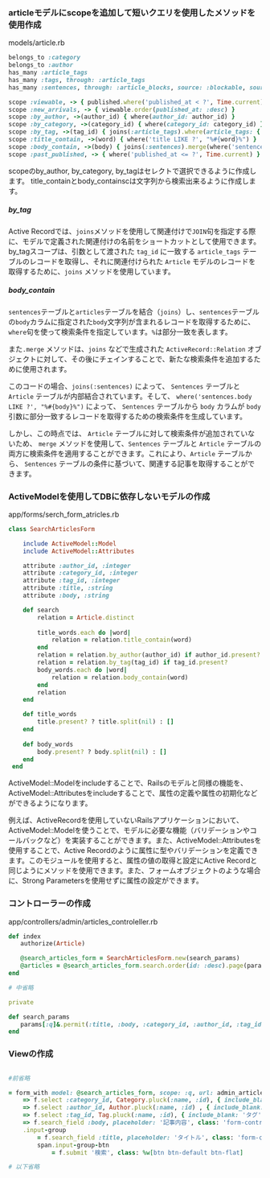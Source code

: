 

### articleモデルにscopeを追加して短いクエリを使用したメソッドを使用作成

models/article.rb
```ruby
belongs_to :category
belongs_to :author
has_many :article_tags
has_many :tags, through: :article_tags
has_many :sentences, through: :article_blocks, source: :blockable, source_type: 'Sentence'

scope :viewable, -> { published.where('published_at < ?', Time.current) }
scope :new_arrivals, -> { viewable.order(published_at: :desc) }
scope :by_author, ->(author_id) { where(author_id: author_id) }
scope :by_category, ->(category_id) { where(category_id: category_id) }
scope :by_tag, ->(tag_id) { joins(:article_tags).where(article_tags: { tag_id: tag_id }) }
scope :title_contain, ->(word) { where('title LIKE ?', "%#{word}%") }
scope :body_contain, ->(body) { joins(:sentences).merge(where('sentences.body LIKE ?', "%#{body}%")) }
scope :past_published, -> { where('published_at <= ?', Time.current) }

```

scopeのby_author, by_category, by_tagはセレクトで選択できるように作成します。
title_containとbody_containscは文字列から検索出来るように作成します。

##### by_tag
Active Recordでは、`joins`メソッドを使用して関連付けで`JOIN`句を指定する際に、モデルで定義された関連付けの名前をショートカットとして使用できます。by_tagスコープは、引数として渡された `tag_id` に一致する `article_tags` テーブルのレコードを取得し、それに関連付けられた `Article` モデルのレコードを取得するために、`joins` メソッドを使用しています。

##### body_contain
`sentences`テーブルと`articles`テーブルを結合（`joins`）し、`sentences`テーブルの`body`カラムに指定された`body`文字列が含まれるレコードを取得するために、`where`句を使って検索条件を指定しています。`%`は部分一致を表します。

また`.merge` メソッドは、`joins` などで生成された `ActiveRecord::Relation` オブジェクトに対して、その後にチェインすることで、新たな検索条件を追加するために使用されます。

このコードの場合、`joins(:sentences)` によって、 `Sentences` テーブルと `Article` テーブルが内部結合されています。そして、 `where('sentences.body LIKE ?', "%#{body}%")` によって、 `Sentences` テーブルから `body` カラムが `body` 引数に部分一致するレコードを取得するための検索条件を生成しています。

しかし、この時点では、 `Article` テーブルに対して検索条件が追加されていないため、 `merge` メソッドを使用して、`Sentences` テーブルと `Article` テーブルの両方に検索条件を適用することができます。これにより、`Article` テーブルから、 `Sentences` テーブルの条件に基づいて、関連する記事を取得することができます。

### ActiveModelを使用してDBに依存しないモデルの作成

app/forms/serch_form_atricles.rb
```ruby
class SearchArticlesForm

	include ActiveModel::Model
	include ActiveModel::Attributes

	attribute :author_id, :integer
	attribute :category_id, :integer
	attribute :tag_id, :integer
	attribute :title, :string
	attribute :body, :string

	def search
		relation = Article.distinct
		
		title_words.each do |word|
			relation = relation.title_contain(word)
		end
		relation = relation.by_author(author_id) if author_id.present?
		relation = relation.by_tag(tag_id) if tag_id.present?
		body_words.each do |word|
			relation = relation.body_contain(word)
		end
		relation
	end

	def title_words
		title.present? ? title.split(nil) : []
	end
  
	def body_words
		body.present? ? body.split(nil) : []
	end
 end
```

ActiveModel::Modelをincludeすることで、Railsのモデルと同様の機能を、
ActiveModel::Attributesをincludeすることで、属性の定義や属性の初期化などができるようになります。

例えば、ActiveRecordを使用していないRailsアプリケーションにおいて、ActiveModel::Modelを使うことで、モデルに必要な機能（バリデーションやコールバックなど）を実装することができます。また、ActiveModel::Attributesを使用することで、Active Recordのように属性に型やバリデーションを定義できます。このモジュールを使用すると、属性の値の取得と設定にActive Recordと同じようにメソッドを使用できます。また、フォームオブジェクトのような場合に、Strong Parametersを使用せずに属性の設定ができます。

### コントローラーの作成

app/controllers/admin/articles_controleller.rb
```ruby
def index
　　authorize(Article)

　　@search_articles_form = SearchArticlesForm.new(search_params)
　　@articles = @search_articles_form.search.order(id: :desc).page(params[:page]).per(25)
end

# 中省略

private

def search_params
　　params[:q]&.permit(:title, :body, :category_id, :author_id, :tag_id)
end
```

### Viewの作成

```ruby

#前省略

= form_with model: @search_articles_form, scope: :q, url: admin_articles_path, method: :get, html: { class: 'form-inline' } do |f|
	=> f.select :category_id, Category.pluck(:name, :id), { include_blank: 'カテゴリ' }, class: 'form-control'
	=> f.select :author_id, Author.pluck(:name, :id) , { include_blank: '著者' }, class: 'form-control'
	=> f.select :tag_id, Tag.pluck(:name, :id), { include_blank: 'タグ' }, class: 'form-control'
	=> f.search_field :body, placeholder: '記事内容', class: 'form-control'
	.input-group
		= f.search_field :title, placeholder: 'タイトル', class: 'form-control'
		span.input-group-btn
			= f.submit '検索', class: %w[btn btn-default btn-flat]

# 以下省略
```
